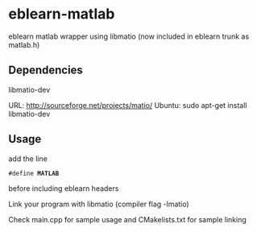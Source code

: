 eblearn-matlab
==============

eblearn matlab wrapper using libmatio (now included in eblearn trunk as matlab.h)

Dependencies
------------
libmatio-dev 

URL: http://sourceforge.net/projects/matio/ 
Ubuntu: sudo apt-get install libmatio-dev

Usage
-----
add the line 

<code>#define __MATLAB__ </code>

before including eblearn headers

Link your program with libmatio (compiler flag -lmatio)

Check main.cpp for sample usage and CMakelists.txt for sample linking
